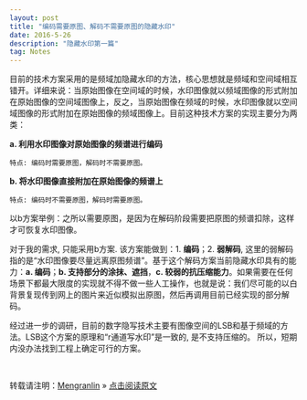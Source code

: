 ```yaml
---
layout: post
title: "编码需要原图、解码不需要原图的隐藏水印"
date: 2016-5-26
description: "隐藏水印第一篇"
tag: Notes
---
```


目前的技术方案采用的是频域加隐藏水印的方法，核心思想就是频域和空间域相互错开。详细来说：当原始图像在空间域的时候，水印图像就以频域图像的形式附加在原始图像的空间域图像上，反之，当原始图像在频域的时候，水印图像就以空间域图像的形式附加在原始图像的频域图像上。目前这种技术方案的实现主要分为两类：

 __a. 利用水印图像对原始图像的频谱进行编码__

    特点: 编码时需要原图，解码时不需要原图。

 __b. 将水印图像直接附加在原始图像的频谱上__

    特点: 编码时不需要原图，解码时需要原图。

以b方案举例：之所以需要原图，是因为在解码阶段需要把原图的频谱扣除，这样才可恢复水印图像。

对于我的需求, 只能采用b方案. 该方案能做到：1. __编码__；2. __弱解码__, 这里的弱解码指的是“水印图像要尽量远离原图频谱”。基于这个解码方案当前隐藏水印具有的能力：__a. 编码__；__b. 支持部分的涂抹、遮挡__，__c. 较弱的抗压缩能力__。如果需要在任何场景下都最大限度的实现就不得不做一些人工操作，也就是说：我们尽可能的以白背景复现传到网上的图片来近似模拟出原图，然后再调用目前已经实现的部分解码。

经过进一步的调研，目前的数字隐写技术主要有图像空间的LSB和基于频域的方法。LSB这个方案的原理和“r通道写水印”是一致的, 是不支持压缩的。
所以，短期内没办法找到工程上确定可行的方案。

<br>

转载请注明：[Mengranlin](https://lmrshare.github.io) » [点击阅读原文](https://lmrshare.github.io/2015/09/iOS9_Note/)
